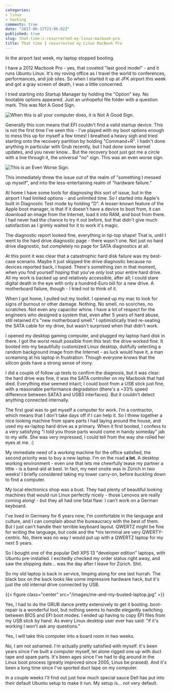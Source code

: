 ```yaml
---
categories:
- linux
- hacking
comments: true
date: "2017-06-17T23:06:02Z"
published: true
slug: that-time-i-resurrected-my-linux-macbook-pro
title: That time I resurrected my Linux MacBook Pro
---
```


In the airport last week, my laptop stopped booting.

I have a 2012 Macbook Pro - yes, that coveted "last good model" - and it runs Ubuntu Linux. It's my roving office as I travel the world to conferences, performances, and job sites. So when I started it up at JFK airport this week and got a gray screen of death, I was a little concerned.

I tried starting into Startup Manager by holding the "Option" key. No bootable options appeared. Just an unhopeful file folder with a question mark. This was Not A Good Sign.

![When this is all your computer does, it is Not A Good Sign.](/images/folder-questionmark.jpg) 

Generally this icon means that EFI couldn't find a valid startup device. This is not the first time I've seen this - I've played with my boot options enough to mess this up for myself a few times! I breathed a heavy sigh and tried starting onto the recovery partition by holding "Command+R". I hadn't done anything in particular with Grub recently, but I had done some kernel updates, and you never know... But the recovery boot just got me a circle with a line through it, the universal "no" sign. This was an even worse sign.

![This is an Even Worse Sign.](/images/mac-no-sign.png) 

This immediately threw the issue out of the realm of "something I messed up myself", and into the less-entertaining realm of "hardware failure." 

At home I have some tools for diagnosing this sort of issue, but in the airport I had limited options - and unlimited time. So I started into Apple's built in Diagnostic Test mode by holding "D". A lesser-known feature of the Apple boot manager, is that if it doesn't have a device to boot from, it can download an image from the Internet, load it into RAM, and boot from there. I had never had the chance to try it out before, but that didn't give much satisfaction as I grimly waited for it to work it's magic.

The diagnostic report looked fine, everything in tip-top shape! That is, until I went to the hard drive diagnostic page - there wasn't one. Not just no hard drive diagnostic, but completely no page for SATA diagnostics at all. 

At this point it was clear that a catastrophic hard disk failure was my best-case scenario. Maybe it just skipped the drive diagnostic because no devices reported back, I hoped. There's something zen in that moment, when you find yourself _hoping_ that you've _only_ lost your entire hard drive. All my work is backed up and relatively accessible, after all; I could stare digital death in the eye with only a hundred-Euro bill for a new drive. A motherboard failure, though - I tried not to think of it.

When I got home, I pulled out my toolkit. I opened up my mac to look for signs of burnout or other damage. Nothing. No smell, no scorches, no scratches. Not even any capacitor whine. I have a lot of respect for the engineers who designed a system that, even after 5 years of hard abuse, still retained it's "new motherboard smell." I optimistically tried re-seating the SATA cable for my drive, but wasn't surprised when that didn't work.

I opened my desktop gaming computer, and plugged my laptop hard disk in there. I got the worst result possible from this test: the drive worked fine. It booted into my beautifully customized Linux desktop, dutifully selecting a random background image from the Internet - as luck would have it, a man screaming at his laptop in frustration. Though everyone knows that the silicon gods have a strong sense of irony.

I did a couple of follow up tests to confirm the diagnosis, but it was clear: the hard drive was fine, it was the SATA controller on my Macbook that had died. Everything else seemed intact; I could boot from a USB stick just fine, with a reasonable performance degradation (there's a ~33% speed difference between SATA3 and USB3 interfaces). But it couldn't detect anything connected internally.

The first goal was to get myself a computer for work. I'm a contractor, which means that I don't take days off if I can help it. So I threw together a nice looking machine from spare parts I had laying around the house, and used my ex-laptop hard drive as a primary. When it first booted, I confess to a very satisfying "I told you those parts would come in handy someday" jab to my wife. She was very impressed, I could tell from the way she rolled her eyes at me. :)

My immediate need of a working machine for the office satisfied, the second priority was to buy a new laptop. I'm on the road **a lot**. A desktop working environment - even one that lets me cheerfully tease my partner a little - is a band-aid at best. In fact, my next onsite was in Zürich in two weeks! I briefly considered taking my tower carry-on, before buckling down to find a computer.

My local electronics shop was a bust. They had plenty of beautiful looking machines that would run Linux perfectly nicely - those Lenovos are really coming along! - but they all had one fatal flaw: I can't work on a German keyboard. 

I've lived in Germany for 6 years now; I'm comfortable in the language and culture, and I can complain about the bureaucracy with the best of them. But I just can't handle their terrible keyboard layout. QWERTZ might be fine for writing the language, but code and the *nix terminal are very QWERTY-centric. No, there was no way I would put up with a QWERTZ laptop for my next 5 years.

So I bought one of the popular Dell XPS 13 "developer edition" laptops, with Ubuntu pre-installed. I excitedly checked my order status right away, and saw the shipping date... was the day after I leave for Zürich. Shit.

So my old laptop is back in service, limping along for one last hurrah. The black box on the back looks like some impressive hardware hack, but it's just the old internal drive connected by USB. 

{{< figure class="center" src="/images/me-and-my-busted-laptop.jpg" >}}

Yes, I had to do the GRUB dance pretty extensively to get it booting. boot-repair is a wonderful tool, but nothing seems to handle elegantly switching between BIOS and EFI boot modes. I ended up having to copy EFI files from my USB stick by hand. As every Linux desktop user ever has said: "if it's working I won't ask any questions."

Yes, I will take this computer into a board room in two weeks.

No, I am not ashamed. I'm actually pretty satisfied with myself. It's been years since I've built a computer myself, let alone rigged one up with duct tape and spare parts. It's been ages since I've had to dig around in the Linux boot process (greatly improved since 2005, Linus be praised). And it's been a long time since I've sported duct tape on my computer.

In a couple weeks I'll find out just how much special sauce Dell has put into their default Ubuntu setup to make it run. My setup is... not very default.
